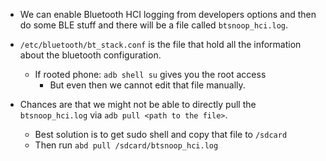 * We can enable Bluetooth HCI logging from developers options and then do some BLE stuff and there will be a file called `btsnoop_hci.log`.

* `/etc/bluetooth/bt_stack.conf` is the file that hold all the information about the bluetooth configuration.
    - If rooted phone: `adb shell su` gives you the root access
        + But even then we cannot edit that file manually.

* Chances are that we might not be able to directly pull the `btsnoop_hci.log` via `adb pull <path to the file>`.
    - Best solution is to get sudo shell and copy that file to `/sdcard`
    - Then run `abd pull /sdcard/btsnoop_hci.log`
